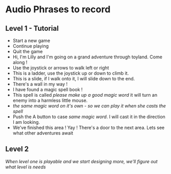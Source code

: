 # Audio Phrases to record
## Level 1 - Tutorial
- Start a new game
- Continue playing
- Quit the game
- Hi, I'm Lilly and I'm going on a grand adventure through toyland. Come along ! 
- Use the joystick or arrows to walk left or right
- This is a ladder, use the joystick up or down to climb it.
- This is a slide, if I walk onto it,  I will slide down to the end.
- There's a wall in my way !
- I have found a magic spell book !
- This spell is called *please make up a good magic word* it will turn an enemy into a harmless little mouse.
- *the same magic word on it's own - so we can play it when she casts the spell*
- Push the A button to case *same magic word*. I will cast it in  the direction I am looking.
- We've finished this area ! Yay ! There's a door to the next area. Lets see what other adventures await

## Level 2
*When level one is playable and we start designing more, we'll figure out what level is needs*
